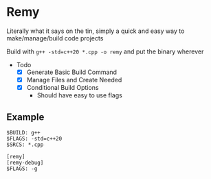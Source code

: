 # Remy

Literally what it says on the tin, simply a quick and easy way to make/manage/build code projects

Build with `g++ -std=c++20 *.cpp -o remy` and put the binary wherever

- Todo
    - [x] Generate Basic Build Command
    - [x] Manage Files and Create Needed
    - [x] Conditional Build Options
        - Should have easy to use flags

## Example

```
$BUILD: g++
$FLAGS: -std=c++20
$SRCS: *.cpp

[remy]
[remy-debug]
$FLAGS: -g
```

